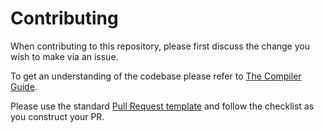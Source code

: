 # Contributing

When contributing to this repository, please first discuss the change you wish to make via an issue.

To get an understanding of the codebase please refer to [The Compiler Guide](docs/compiler_guide.md).

Please use the standard [Pull Request template](docs/pull_request_template.md) and follow the checklist as you construct your PR.
